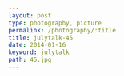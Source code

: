 ```yaml
---
layout: post
type: photography, picture
permalink: /photography/:title
title: julytalk-45
date: 2014-01-16
keyword: julytalk
path: 45.jpg
---
```



